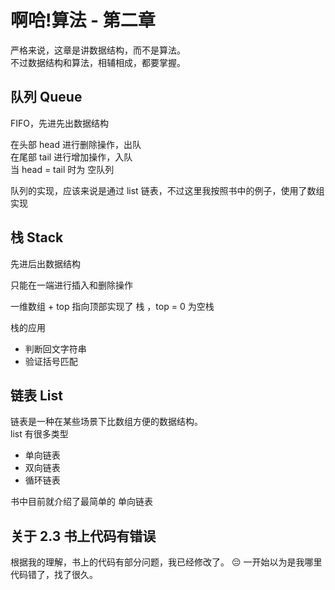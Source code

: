 # 啊哈!算法 - 第二章

严格来说，这章是讲数据结构，而不是算法。    
不过数据结构和算法，相辅相成，都要掌握。  

## 队列 Queue

FIFO，先进先出数据结构

在头部 head 进行删除操作，出队  
在尾部 tail 进行增加操作，入队  
当 head = tail 时为 空队列  

队列的实现，应该来说是通过 list 链表，不过这里我按照书中的例子，使用了数组实现  

## 栈 Stack

先进后出数据结构  

只能在一端进行插入和删除操作  

一维数组 + top 指向顶部实现了 栈 ，top = 0 为空栈

栈的应用 
- 判断回文字符串  
- 验证括号匹配  


## 链表 List

链表是一种在某些场景下比数组方便的数据结构。  
list 有很多类型 
- 单向链表
- 双向链表
- 循环链表

书中目前就介绍了最简单的 单向链表  


## 关于 2.3 书上代码有错误

根据我的理解，书上的代码有部分问题，我已经修改了。 😔 一开始以为是我哪里代码错了，找了很久。  
